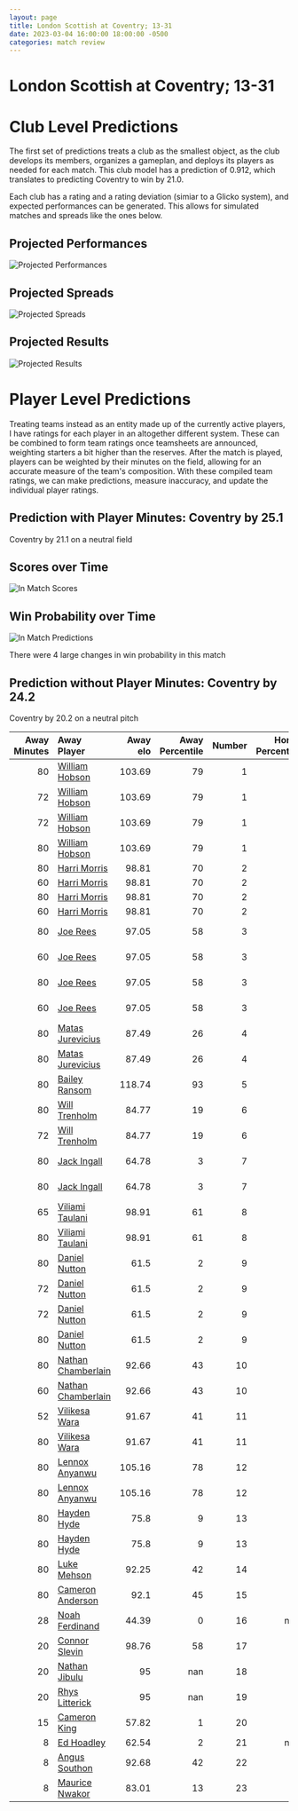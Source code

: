 ```yaml
---  
layout: page  
title: London Scottish at Coventry; 13-31  
date: 2023-03-04 16:00:00 18:00:00 -0500  
categories: match review  
---
```

# London Scottish at Coventry; 13-31

# Club Level Predictions


The first set of predictions treats a club as the smallest object, as the club develops its members, organizes a gameplan, and deploys its players as needed for each match. This club model has a prediction of 0.912, which translates to predicting Coventry to win by 21.0.

Each club has a rating and a rating deviation (simiar to a Glicko system), and expected performances can be generated. This allows for simulated matches and spreads like the ones below.
## Projected Performances


![Projected Performances](plots/performances_2023-03-04-Coventry-LondonScottish.png)
## Projected Spreads


![Projected Spreads](plots/spreads_2023-03-04-Coventry-LondonScottish.png)
## Projected Results


![Projected Results](plots/resultbar_2023-03-04-Coventry-LondonScottish.png)
# Player Level Predictions


Treating teams instead as an entity made up of the currently active players, I have ratings for each player in an altogether different system. These can be combined to form team ratings once teamsheets are announced, weighting starters a bit higher than the reserves. After the match is played, players can be weighted by their minutes on the field, allowing for an accurate measure of the team's composition. With these compiled team ratings, we can make predictions, measure inaccuracy, and update the individual player ratings.
## Prediction with Player Minutes: Coventry by 25.1


Coventry by 21.1 on a neutral field
## Scores over Time


![In Match Scores](plots/recap_scores_2023-03-04-Coventry-LondonScottish.png)
## Win Probability over Time


![In Match Predictions](plots/recap_prob_2023-03-04-Coventry-LondonScottish.png)

There were 4 large changes in win probability in this match
## Prediction without Player Minutes: Coventry by 24.2


Coventry by 20.2 on a neutral pitch



|   Away Minutes | Away Player                                                         |   Away elo |   Away Percentile |   Number |   Home Percentile |   Home elo | Home Player                                                         |   Home Minutes |
|---------------:|:--------------------------------------------------------------------|-----------:|------------------:|---------:|------------------:|-----------:|:--------------------------------------------------------------------|---------------:|
|             80 | [William Hobson](..//playerfiles//WilliamHobson_cleaned.md)         |     103.69 |                79 |        1 |                54 |      96.03 | [Toby Trinder](..//playerfiles//TobyTrinder_cleaned.md)             |             80 |
|             72 | [William Hobson](..//playerfiles//WilliamHobson_cleaned.md)         |     103.69 |                79 |        1 |                54 |      96.03 | [Toby Trinder](..//playerfiles//TobyTrinder_cleaned.md)             |             80 |
|             72 | [William Hobson](..//playerfiles//WilliamHobson_cleaned.md)         |     103.69 |                79 |        1 |                54 |      96.03 | [Toby Trinder](..//playerfiles//TobyTrinder_cleaned.md)             |             53 |
|             80 | [William Hobson](..//playerfiles//WilliamHobson_cleaned.md)         |     103.69 |                79 |        1 |                54 |      96.03 | [Toby Trinder](..//playerfiles//TobyTrinder_cleaned.md)             |             53 |
|             80 | [Harri Morris](..//playerfiles//HarriMorris_cleaned.md)             |      98.81 |                70 |        2 |                49 |      98.02 | [Suva Ma'asi](..//playerfiles//SuvaMa'asi_cleaned.md)               |             80 |
|             60 | [Harri Morris](..//playerfiles//HarriMorris_cleaned.md)             |      98.81 |                70 |        2 |                49 |      98.02 | [Suva Ma'asi](..//playerfiles//SuvaMa'asi_cleaned.md)               |             53 |
|             80 | [Harri Morris](..//playerfiles//HarriMorris_cleaned.md)             |      98.81 |                70 |        2 |                49 |      98.02 | [Suva Ma'asi](..//playerfiles//SuvaMa'asi_cleaned.md)               |             53 |
|             60 | [Harri Morris](..//playerfiles//HarriMorris_cleaned.md)             |      98.81 |                70 |        2 |                49 |      98.02 | [Suva Ma'asi](..//playerfiles//SuvaMa'asi_cleaned.md)               |             80 |
|             80 | [Joe Rees](..//playerfiles//JoeRees_cleaned.md)                     |      97.05 |                58 |        3 |                78 |     103.07 | [Ollie Andrews](..//playerfiles//OllieAndrews_cleaned.md)           |             80 |
|             60 | [Joe Rees](..//playerfiles//JoeRees_cleaned.md)                     |      97.05 |                58 |        3 |                78 |     103.07 | [Ollie Andrews](..//playerfiles//OllieAndrews_cleaned.md)           |             53 |
|             80 | [Joe Rees](..//playerfiles//JoeRees_cleaned.md)                     |      97.05 |                58 |        3 |                78 |     103.07 | [Ollie Andrews](..//playerfiles//OllieAndrews_cleaned.md)           |             53 |
|             60 | [Joe Rees](..//playerfiles//JoeRees_cleaned.md)                     |      97.05 |                58 |        3 |                78 |     103.07 | [Ollie Andrews](..//playerfiles//OllieAndrews_cleaned.md)           |             80 |
|             80 | [Matas Jurevicius](..//playerfiles//MatasJurevicius_cleaned.md)     |      87.49 |                26 |        4 |                22 |      85.18 | [James Tyas](..//playerfiles//JamesTyas_cleaned.md)                 |             80 |
|             80 | [Matas Jurevicius](..//playerfiles//MatasJurevicius_cleaned.md)     |      87.49 |                26 |        4 |                22 |      85.18 | [James Tyas](..//playerfiles//JamesTyas_cleaned.md)                 |             59 |
|             80 | [Bailey Ransom](..//playerfiles//BaileyRansom_cleaned.md)           |     118.74 |                93 |        5 |                89 |     114.75 | [Adam Peters](..//playerfiles//AdamPeters_cleaned.md)               |             80 |
|             80 | [Will Trenholm](..//playerfiles//WillTrenholm_cleaned.md)           |      84.77 |                19 |        6 |                47 |      93.31 | [Tom Dodd](..//playerfiles//TomDodd_cleaned.md)                     |             80 |
|             72 | [Will Trenholm](..//playerfiles//WillTrenholm_cleaned.md)           |      84.77 |                19 |        6 |                47 |      93.31 | [Tom Dodd](..//playerfiles//TomDodd_cleaned.md)                     |             80 |
|             80 | [Jack Ingall](..//playerfiles//JackIngall_cleaned.md)               |      64.78 |                 3 |        7 |                93 |     118.9  | [Josh Bainbridge](..//playerfiles//JoshBainbridge_cleaned.md)       |             80 |
|             80 | [Jack Ingall](..//playerfiles//JackIngall_cleaned.md)               |      64.78 |                 3 |        7 |                93 |     118.9  | [Josh Bainbridge](..//playerfiles//JoshBainbridge_cleaned.md)       |             59 |
|             65 | [Viliami Taulani](..//playerfiles//ViliamiTaulani_cleaned.md)       |      98.91 |                61 |        8 |                87 |     111.98 | [Senitiki Nayalo](..//playerfiles//SenitikiNayalo_cleaned.md)       |             80 |
|             80 | [Viliami Taulani](..//playerfiles//ViliamiTaulani_cleaned.md)       |      98.91 |                61 |        8 |                87 |     111.98 | [Senitiki Nayalo](..//playerfiles//SenitikiNayalo_cleaned.md)       |             80 |
|             80 | [Daniel Nutton](..//playerfiles//DanielNutton_cleaned.md)           |      61.5  |                 2 |        9 |                55 |      96.2  | [Will Chudley](..//playerfiles//WillChudley_cleaned.md)             |             80 |
|             72 | [Daniel Nutton](..//playerfiles//DanielNutton_cleaned.md)           |      61.5  |                 2 |        9 |                55 |      96.2  | [Will Chudley](..//playerfiles//WillChudley_cleaned.md)             |             60 |
|             72 | [Daniel Nutton](..//playerfiles//DanielNutton_cleaned.md)           |      61.5  |                 2 |        9 |                55 |      96.2  | [Will Chudley](..//playerfiles//WillChudley_cleaned.md)             |             80 |
|             80 | [Daniel Nutton](..//playerfiles//DanielNutton_cleaned.md)           |      61.5  |                 2 |        9 |                55 |      96.2  | [Will Chudley](..//playerfiles//WillChudley_cleaned.md)             |             60 |
|             80 | [Nathan Chamberlain](..//playerfiles//NathanChamberlain_cleaned.md) |      92.66 |                43 |       10 |                 9 |      79.75 | [Evan Mitchell](..//playerfiles//EvanMitchell_cleaned.md)           |             80 |
|             60 | [Nathan Chamberlain](..//playerfiles//NathanChamberlain_cleaned.md) |      92.66 |                43 |       10 |                 9 |      79.75 | [Evan Mitchell](..//playerfiles//EvanMitchell_cleaned.md)           |             80 |
|             52 | [Vilikesa Wara](..//playerfiles//VilikesaWara_cleaned.md)           |      91.67 |                41 |       11 |                48 |      94.47 | [James Martin](..//playerfiles//JamesMartin_cleaned.md)             |             80 |
|             80 | [Vilikesa Wara](..//playerfiles//VilikesaWara_cleaned.md)           |      91.67 |                41 |       11 |                48 |      94.47 | [James Martin](..//playerfiles//JamesMartin_cleaned.md)             |             80 |
|             80 | [Lennox Anyanwu](..//playerfiles//LennoxAnyanwu_cleaned.md)         |     105.16 |                78 |       12 |                57 |      99.38 | [Lucas Titherington](..//playerfiles//LucasTitherington_cleaned.md) |             80 |
|             80 | [Lennox Anyanwu](..//playerfiles//LennoxAnyanwu_cleaned.md)         |     105.16 |                78 |       12 |                57 |      99.38 | [Lucas Titherington](..//playerfiles//LucasTitherington_cleaned.md) |             70 |
|             80 | [Hayden Hyde](..//playerfiles//HaydenHyde_cleaned.md)               |      75.8  |                 9 |       13 |                78 |     105.19 | [Will Rigg](..//playerfiles//WillRigg_cleaned.md)                   |             80 |
|             80 | [Hayden Hyde](..//playerfiles//HaydenHyde_cleaned.md)               |      75.8  |                 9 |       13 |                78 |     105.19 | [Will Rigg](..//playerfiles//WillRigg_cleaned.md)                   |             62 |
|             80 | [Luke Mehson](..//playerfiles//LukeMehson_cleaned.md)               |      92.25 |                42 |       14 |                40 |      90.39 | [Louis James](..//playerfiles//LouisJames_cleaned.md)               |             80 |
|             80 | [Cameron Anderson](..//playerfiles//CameronAnderson_cleaned.md)     |      92.1  |                45 |       15 |                54 |      96.55 | [Will Talbot-Davies](..//playerfiles//WillTalbot-Davies_cleaned.md) |             80 |
|             28 | [Noah Ferdinand](..//playerfiles//NoahFerdinand_cleaned.md)         |      44.39 |                 0 |       16 |               nan |      96.89 | [Will Biggs](..//playerfiles//WillBiggs_cleaned.md)                 |             27 |
|             20 | [Connor Slevin](..//playerfiles//ConnorSlevin_cleaned.md)           |      98.76 |                58 |       17 |                19 |      86.74 | [Jake Bridges](..//playerfiles//JakeBridges_cleaned.md)             |             27 |
|             20 | [Nathan Jibulu](..//playerfiles//NathanJibulu_cleaned.md)           |      95    |               nan |       18 |                53 |      95.76 | [James Kenny](..//playerfiles//JamesKenny_cleaned.md)               |             27 |
|             20 | [Rhys Litterick](..//playerfiles//RhysLitterick_cleaned.md)         |      95    |               nan |       19 |                70 |     102.4  | [Rhys Thomas](..//playerfiles//RhysThomas_cleaned.md)               |             21 |
|             15 | [Cameron King](..//playerfiles//CameronKing_cleaned.md)             |      57.82 |                 1 |       20 |                90 |     115.25 | [Tom Ball](..//playerfiles//TomBall_cleaned.md)                     |             21 |
|              8 | [Ed Hoadley](..//playerfiles//EdHoadley_cleaned.md)                 |      62.54 |                 2 |       21 |               nan |      95    | [Joe Snow](..//playerfiles//JoeSnow_cleaned.md)                     |             20 |
|              8 | [Angus Southon](..//playerfiles//AngusSouthon_cleaned.md)           |      92.68 |                42 |       22 |                58 |      98.04 | [Will Wand](..//playerfiles//WillWand_cleaned.md)                   |             18 |
|              8 | [Maurice Nwakor](..//playerfiles//MauriceNwakor_cleaned.md)         |      83.01 |                13 |       23 |                51 |      90.65 | [Fred Betteridge](..//playerfiles//FredBetteridge_cleaned.md)       |             10 |

